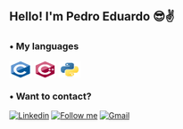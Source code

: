 ## Hello! I'm Pedro Eduardo 😎✌
 
<div> 


  <h3> • My languages</h3>
  <img align="center" alt="Pedro-C" height="30" width="40" src="https://raw.githubusercontent.com/devicons/devicon/master/icons/c/c-original.svg">
  <img align="center" alt="Pedro-C++" height="30" width="40" src="https://raw.githubusercontent.com/devicons/devicon/master/icons/cplusplus/cplusplus-original.svg">
  <img align="center" alt="Pedro-Python" height="30" width="40" src="https://raw.githubusercontent.com/devicons/devicon/master/icons/python/python-original.svg">
  </div>
  
 
<div> 
 <h3> • Want to contact?</h3>

[![Linkedin](https://img.shields.io/badge/-LinkedIn-blue?style=flat&logo=Linkedin&logoColor=white)](https://www.linkedin.com/in/pedro-eduardo-b813261ba)
[<img src="https://img.shields.io/github/followers/pedroeoa?label=follow&style=social" height="22" title="Follow me" />](https://github.com/pedroeoa)
[![Gmail](https://img.shields.io/badge/-Gmail-c14438?style=flat&logo=Gmail&logoColor=white)](mailto:pedro.andrade@academico.ifpb.edu.br)
</div>
 
